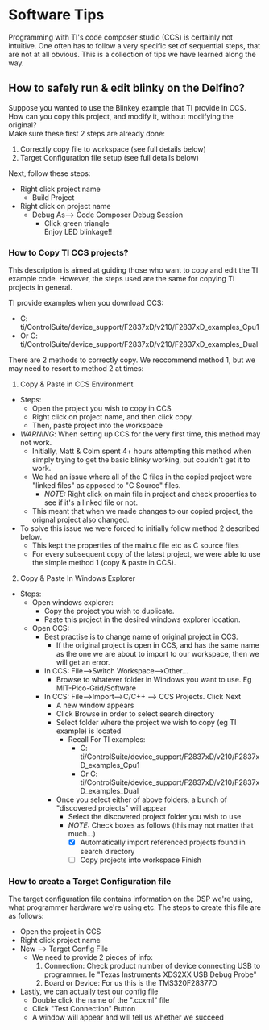 # Software Tips
Programming with TI's code composer studio (CCS) is certainly not intuitive.
One often has to follow a very specific set of sequential steps, that are not at all obvious.
This is a collection of tips we have learned along the way.

## How to safely run & edit blinky on the Delfino?
Suppose you wanted to use the Blinkey example that TI provide in CCS.
How can you copy this project, and modify it, without modifying the original?  
Make sure these first 2 steps are already done:
1. Correctly copy file  to workspace (see full details below)
2. Target Configuration file setup (see full details below)  

Next, follow these steps:
- Right click project name
	- Build Project
- Right click on project name
	- Debug As--> Code Composer Debug Session
		- Click green triangle  
Enjoy LED blinkage!!

### How to Copy TI CCS projects?
This description is aimed at guiding those who want to copy and edit the TI example code. However, the steps used are the same for copying TI projects in general.

TI provide examples when you download CCS:
- C: ti/ControlSuite/device_support/F2837xD/v210/F2837xD_examples_Cpu1
- Or C: ti/ControlSuite/device_support/F2837xD/v210/F2837xD_examples_Dual

There are 2 methods to correctly copy. We reccommend method 1, but we may need to resort to method 2 at times:
1. Copy & Paste in CCS Environment
- Steps:
	- Open the project you wish to copy in CCS
	- Right click on project name, and then click copy.  
	- Then, paste project into the workspace
- *WARNING*:  When setting up CCS for the very first time, this method may not work.
	- Initially, Matt & Colm spent 4+ hours attempting this method when simply trying to get the basic blinky working, but couldn't get it to work.
	- We had an issue where all of the C files in the copied project were "linked files" as apposed to "C Source" files.
		- *NOTE:* Right click on main file in project and check properties to see if it's a linked file or not.
	- This meant that when we made changes to our copied project, the orignal project also changed.
- To solve this issue we were forced to initially follow method 2 described below.
	- This kept the properties of the main.c file etc as C source files
	- For every subsequent copy of the latest project, we were able to use the simple method 1 (copy & paste in CCS).

2. Copy & Paste In Windows Explorer
- Steps:
	- Open windows explorer:
		- Copy the project you wish to duplicate.
		- Paste this project in the desired windows explorer location.
	- Open CCS:
		- Best practise is to change name of original project in CCS.
			- If the original project is open in CCS, and has the same name as the one we are about to import to our workspace, then we will get an error.
		- In CCS: File-->Switch Workspace-->Other…
			- Browse to whatever folder in Windows you want to use. Eg MIT-Pico-Grid/Software
		- In CCS: File-->Import-->C/C++ --> CCS Projects. Click Next
			- A new window appears
			- Click Browse in order to select search directory 
			- Select folder where the project we wish to copy (eg TI example) is located
				- Recall  For TI examples:
					- C: ti/ControlSuite/device_support/F2837xD/v210/F2837xD_examples_Cpu1
					- Or C: ti/ControlSuite/device_support/F2837xD/v210/F2837xD_examples_Dual
			- Once you select either of above folders, a bunch of "discovered projects" will appear
			 	- Select the discovered project folder you wish to use
				- *NOTE:* Check boxes as follows (this may not matter that much...)
					- [x] Automatically import referenced projects found in search directory
					- [ ] Copy projects into workspace
Finish

### How to create a Target Configuration file
The target configuration file contains information on the DSP we're using, what programmer hardware we're using etc.
The steps to create this file are as follows:
- Open the project in CCS
- Right click project name
- New --> Target Config File
	- We need to provide 2 pieces of info:
		1. Connection:
			Check product number of device connecting USB to programmer.
			Ie "Texas Instruments XDS2XX USB Debug Probe"
		2. Board or Device:
			For us this is the TMS320F28377D
-  Lastly, we can actually test our config file
	- Double click the name of the ".ccxml" file
	- Click "Test Connection" Button
	- A window will appear and will tell us whether we succeed

